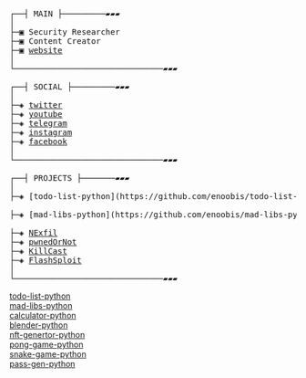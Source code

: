 <pre>
┌──┤ MAIN ├─────────▰▰▰
│
├─▣ Security Researcher
├─▣ Content Creator
├─▣ <a href="https://twc1rcle.com/">website</a>
│
└───────────────────────────────▰▰▰

┌──┤ SOCIAL ├─────────▰▰▰
│
├─◈ <a href="https://twitter.com/enoobis">twitter</a>
├─◈ <a href="https://www.youtube.com/@enoobis">youtube</a>
├─◈ <a href="https://t.me/enoobis">telegram</a>
├─◈ <a href="https://www.instagram.com/enoobis">instagram</a>
├─◈ <a href="https://www.facebook.com/enoobis">facebook</a>
│
└───────────────────────────────▰▰▰

┌──┤ PROJECTS ├───────▰▰▰
│
├─◈ [todo-list-python](https://github.com/enoobis/todo-list-python)</br>
├─◈ [mad-libs-python](https://github.com/enoobis/mad-libs-python)</br>
├─◈ <a href="https://github.com/thewhiteh4t/nexfil">NExfil</a>
├─◈ <a href="https://github.com/thewhiteh4t/pwnedornot">pwnedOrNot</a>
├─◈ <a href="https://github.com/thewhiteh4t/killcast">KillCast</a>
├─◈ <a href="https://github.com/thewhiteh4t/flashsploit">FlashSploit</a>
│
└───────────────────────────────▰▰▰
</pre>
[todo-list-python](https://github.com/enoobis/todo-list-python)</br>
[mad-libs-python](https://github.com/enoobis/mad-libs-python)</br>
[calculator-python](https://github.com/enoobis/calculator-python)</br>
[blender-python](https://github.com/enoobis/blender-stickman-python)</br> 
[nft-genertor-python](https://github.com/enoobis/nft-genertor)</br> 
[pong-game-python](https://github.com/enoobis/pong-game-python)</br>
[snake-game-python](https://github.com/enoobis/snake-game-python)</br> 
[pass-gen-python](https://github.com/enoobis/password-generator-python)</br>
